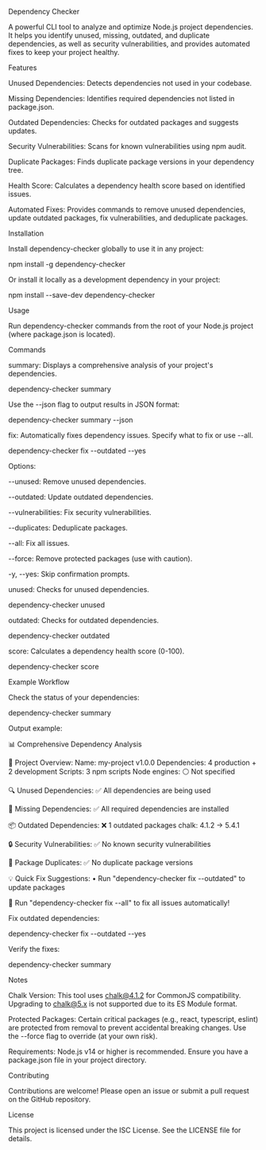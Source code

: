 Dependency Checker

A powerful CLI tool to analyze and optimize Node.js project dependencies. It helps you identify unused, missing, outdated, and duplicate dependencies, as well as security vulnerabilities, and provides automated fixes to keep your project healthy.

Features





Unused Dependencies: Detects dependencies not used in your codebase.



Missing Dependencies: Identifies required dependencies not listed in package.json.



Outdated Dependencies: Checks for outdated packages and suggests updates.



Security Vulnerabilities: Scans for known vulnerabilities using npm audit.



Duplicate Packages: Finds duplicate package versions in your dependency tree.



Health Score: Calculates a dependency health score based on identified issues.



Automated Fixes: Provides commands to remove unused dependencies, update outdated packages, fix vulnerabilities, and deduplicate packages.

Installation

Install dependency-checker globally to use it in any project:

npm install -g dependency-checker

Or install it locally as a development dependency in your project:

npm install --save-dev dependency-checker

Usage

Run dependency-checker commands from the root of your Node.js project (where package.json is located).

Commands





summary: Displays a comprehensive analysis of your project's dependencies.

dependency-checker summary

Use the --json flag to output results in JSON format:

dependency-checker summary --json



fix: Automatically fixes dependency issues. Specify what to fix or use --all.

dependency-checker fix --outdated --yes

Options:





--unused: Remove unused dependencies.



--outdated: Update outdated dependencies.



--vulnerabilities: Fix security vulnerabilities.



--duplicates: Deduplicate packages.



--all: Fix all issues.



--force: Remove protected packages (use with caution).



-y, --yes: Skip confirmation prompts.



unused: Checks for unused dependencies.

dependency-checker unused



outdated: Checks for outdated dependencies.

dependency-checker outdated



score: Calculates a dependency health score (0-100).

dependency-checker score

Example Workflow





Check the status of your dependencies:

dependency-checker summary

Output example:

📊 Comprehensive Dependency Analysis

🚀 Project Overview:
  Name: my-project v1.0.0
  Dependencies: 4 production + 2 development
  Scripts: 3 npm scripts
  Node engines: ⚪ Not specified

🔍 Unused Dependencies:
  ✅ All dependencies are being used

🔗 Missing Dependencies:
  ✅ All required dependencies are installed

📦 Outdated Dependencies:
  ❌ 1 outdated packages
    chalk: 4.1.2 → 5.4.1

🔒 Security Vulnerabilities:
  ✅ No known security vulnerabilities

🔄 Package Duplicates:
  ✅ No duplicate package versions

💡 Quick Fix Suggestions:
  • Run "dependency-checker fix --outdated" to update packages

🚀 Run "dependency-checker fix --all" to fix all issues automatically!



Fix outdated dependencies:

dependency-checker fix --outdated --yes



Verify the fixes:

dependency-checker summary

Notes





Chalk Version: This tool uses chalk@4.1.2 for CommonJS compatibility. Upgrading to chalk@5.x is not supported due to its ES Module format.



Protected Packages: Certain critical packages (e.g., react, typescript, eslint) are protected from removal to prevent accidental breaking changes. Use the --force flag to override (at your own risk).



Requirements: Node.js v14 or higher is recommended. Ensure you have a package.json file in your project directory.

Contributing

Contributions are welcome! Please open an issue or submit a pull request on the GitHub repository.

License

This project is licensed under the ISC License. See the LICENSE file for details.